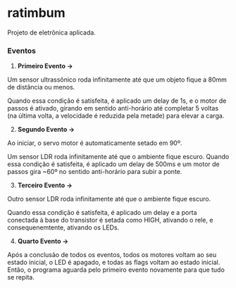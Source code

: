 # ratimbum
Projeto de eletrônica aplicada.

### Eventos

1. **Primeiro Evento ->** 

Um sensor ultrassônico roda infinitamente até que um objeto fique a 80mm de distância ou menos.

Quando essa condição é satisfeita, é aplicado um delay de 1s, e o motor de passos é ativado, girando em sentido anti-horário até completar 5 voltas (na última volta, a velocidade é reduzida pela metade) para elevar a carga. 

2. **Segundo Evento ->**

Ao iniciar, o servo motor é automaticamente setado em 90º.

Um sensor LDR roda infinitamente até que o ambiente fique escuro. Quando essa condição é satisfeita, é aplicado um delay de 500ms e um motor de passos gira ~60º no sentido anti-horário para subir a ponte.

3. **Terceiro Evento ->**

Outro sensor LDR roda infinitamente até que o ambiente fique escuro. 

Quando essa condição é satisfeita, é aplicado um delay e a porta conectada à base do transistor é setada como HIGH, ativando o rele, e consequenemtente, ativando os LEDs.

4. **Quarto Evento ->**

Após a conclusão de todos os eventos, todos os motores voltam ao seu estado inicial, o LED é apagado, e todas as flags voltam ao estado inicial. Então, o programa aguarda pelo primeiro evento novamente para que tudo se repita.
